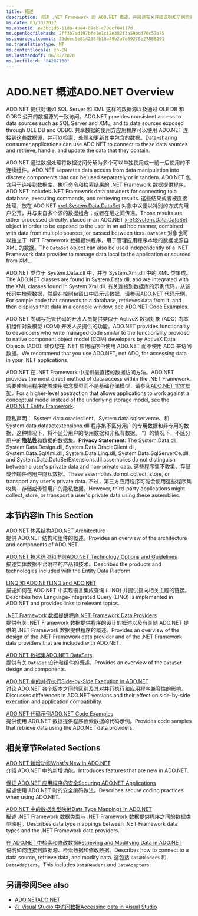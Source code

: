 ```yaml
---
title: 概述
description: 阅读 .NET Framework 的 ADO.NET 概述，并阅读有关详细说明和示例的资源。
ms.date: 03/30/2017
ms.assetid: ee3bc1d8-11db-4be4-89eb-c708cf04117d
ms.openlocfilehash: 2ff3b7ad197bfe1e1c12e382f3a59bd470c57a75
ms.sourcegitcommit: 33deec3e814238fb18a49b2a7e89278e27888291
ms.translationtype: MT
ms.contentlocale: zh-CN
ms.lasthandoff: 06/02/2020
ms.locfileid: "84287150"
---
```

# <a name="adonet-overview"></a><span data-ttu-id="da00f-103">ADO.NET 概述</span><span class="sxs-lookup"><span data-stu-id="da00f-103">ADO.NET Overview</span></span>
<span data-ttu-id="da00f-104">ADO.NET 提供对诸如 SQL Server 和 XML 这样的数据源以及通过 OLE DB 和 ODBC 公开的数据源的一致访问。</span><span class="sxs-lookup"><span data-stu-id="da00f-104">ADO.NET provides consistent access to data sources such as SQL Server and XML, and to data sources exposed through OLE DB and ODBC.</span></span> <span data-ttu-id="da00f-105">共享数据的使用方应用程序可以使用 ADO.NET 连接到这些数据源，并可以检索、处理和更新其中包含的数据。</span><span class="sxs-lookup"><span data-stu-id="da00f-105">Data-sharing consumer applications can use ADO.NET to connect to these data sources and retrieve, handle, and update the data that they contain.</span></span>  
  
 <span data-ttu-id="da00f-106">ADO.NET 通过数据处理将数据访问分解为多个可以单独使用或一前一后使用的不连续组件。</span><span class="sxs-lookup"><span data-stu-id="da00f-106">ADO.NET separates data access from data manipulation into discrete components that can be used separately or in tandem.</span></span> <span data-ttu-id="da00f-107">ADO.NET 包含用于连接到数据库、执行命令和检索结果的 .NET Framework 数据提供程序。</span><span class="sxs-lookup"><span data-stu-id="da00f-107">ADO.NET includes .NET Framework data providers for connecting to a database, executing commands, and retrieving results.</span></span> <span data-ttu-id="da00f-108">这些结果或者被直接处理，放在 ADO.NET <xref:System.Data.DataSet> 对象中以便以特别的方式向用户公开，并与来自多个源的数据组合；或者在层之间传递。</span><span class="sxs-lookup"><span data-stu-id="da00f-108">Those results are either processed directly, placed in an ADO.NET <xref:System.Data.DataSet> object in order to be exposed to the user in an ad hoc manner, combined with data from multiple sources, or passed between tiers.</span></span> <span data-ttu-id="da00f-109">`DataSet` 对象也可以独立于 .NET Framework 数据提供程序，用于管理应用程序本地的数据或源自 XML 的数据。</span><span class="sxs-lookup"><span data-stu-id="da00f-109">The `DataSet` object can also be used independently of a .NET Framework data provider to manage data local to the application or sourced from XML.</span></span>  
  
 <span data-ttu-id="da00f-110">ADO.NET 类位于 System.Data.dll 中，并与 System.Xml.dll 中的 XML 类集成。</span><span class="sxs-lookup"><span data-stu-id="da00f-110">The ADO.NET classes are found in System.Data.dll, and are integrated with the XML classes found in System.Xml.dll.</span></span> <span data-ttu-id="da00f-111">有关连接到数据库的示例代码，从该代码中检索数据，然后在控制台窗口中显示该数据，请参阅[ADO.NET 代码示例](ado-net-code-examples.md)。</span><span class="sxs-lookup"><span data-stu-id="da00f-111">For sample code that connects to a database, retrieves data from it, and then displays that data in a console window, see [ADO.NET Code Examples](ado-net-code-examples.md).</span></span>  
  
 <span data-ttu-id="da00f-112">ADO.NET 向编写托管代码的开发人员提供类似于 ActiveX 数据对象 (ADO) 向本机组件对象模型 (COM) 开发人员提供的功能。</span><span class="sxs-lookup"><span data-stu-id="da00f-112">ADO.NET provides functionality to developers who write managed code similar to the functionality provided to native component object model (COM) developers by ActiveX Data Objects (ADO).</span></span> <span data-ttu-id="da00f-113">建议您在 .NET 应用程序中使用 ADO.NET 而不使用 ADO 来访问数据。</span><span class="sxs-lookup"><span data-stu-id="da00f-113">We recommend that you use ADO.NET, not ADO, for accessing data in your .NET applications.</span></span>  
  
 <span data-ttu-id="da00f-114">ADO.NET 在 .NET Framework 中提供最直接的数据访问方法。</span><span class="sxs-lookup"><span data-stu-id="da00f-114">ADO.NET provides the most direct method of data access within the .NET Framework.</span></span> <span data-ttu-id="da00f-115">若要使应用程序能够使用概念模型而不是基础存储模型，请参阅[ADO.NET 实体框架](./ef/index.md)。</span><span class="sxs-lookup"><span data-stu-id="da00f-115">For a higher-level abstraction that allows applications to work against a conceptual model instead of the underlying storage model, see the [ADO.NET Entity Framework](./ef/index.md).</span></span>  
  
 <span data-ttu-id="da00f-116">隐私声明： System.data.oracleclient、System.data.sqlserverce、和 System.data.datasetextensions.dll 程序集不区分用户的专用数据和非专用的数据，这种情况下，将不区分用户的专用数据和非私有数据。 "）的情况下，不区分用户的**隐私性**和数据的数据集。</span><span class="sxs-lookup"><span data-stu-id="da00f-116">**Privacy Statement**: The System.Data.dll, System.Data.Design.dll, System.Data.OracleClient.dll, System.Data.SqlXml.dll, System.Data.Linq.dll, System.Data.SqlServerCe.dll, and System.Data.DataSetExtensions.dll assemblies do not distinguish between a user's private data and non-private data.</span></span>  <span data-ttu-id="da00f-117">这些程序集不收集、存储或传输任何用户隐私数据。</span><span class="sxs-lookup"><span data-stu-id="da00f-117">These assemblies do not collect, store, or transport any user's private data.</span></span> <span data-ttu-id="da00f-118">不过，第三方应用程序可能会使用这些程序集收集、存储或传输用户的隐私数据。</span><span class="sxs-lookup"><span data-stu-id="da00f-118">However, third-party applications might collect, store, or transport a user's private data using these assemblies.</span></span>  
  
## <a name="in-this-section"></a><span data-ttu-id="da00f-119">本节内容</span><span class="sxs-lookup"><span data-stu-id="da00f-119">In This Section</span></span>  
 [<span data-ttu-id="da00f-120">ADO.NET 体系结构</span><span class="sxs-lookup"><span data-stu-id="da00f-120">ADO.NET Architecture</span></span>](ado-net-architecture.md)  
 <span data-ttu-id="da00f-121">提供 ADO.NET 结构和组件的概述。</span><span class="sxs-lookup"><span data-stu-id="da00f-121">Provides an overview of the architecture and components of ADO.NET.</span></span>  
  
 [<span data-ttu-id="da00f-122">ADO.NET 技术选项和准则</span><span class="sxs-lookup"><span data-stu-id="da00f-122">ADO.NET Technology Options and Guidelines</span></span>](ado-net-technology-options-and-guidelines.md)  
 <span data-ttu-id="da00f-123">描述实体数据平台附带的产品和技术。</span><span class="sxs-lookup"><span data-stu-id="da00f-123">Describes the products and technologies included with the Entity Data Platform.</span></span>  
  
 [<span data-ttu-id="da00f-124">LINQ 和 ADO.NET</span><span class="sxs-lookup"><span data-stu-id="da00f-124">LINQ and ADO.NET</span></span>](linq-and-ado-net.md)  
 <span data-ttu-id="da00f-125">描述如何在 ADO.NET 中实现语言集成查询 (LINQ) 并提供指向相关主题的链接。</span><span class="sxs-lookup"><span data-stu-id="da00f-125">Describes how Language-Integrated Query (LINQ) is implemented in ADO.NET and provides links to relevant topics.</span></span>  
  
 [<span data-ttu-id="da00f-126">.NET Framework 数据提供程序</span><span class="sxs-lookup"><span data-stu-id="da00f-126">.NET Framework Data Providers</span></span>](data-providers.md)  
 <span data-ttu-id="da00f-127">提供有关 .NET Framework 数据提供程序的设计的概述以及有关随 ADO.NET 提供的 .NET Framework 数据提供程序的概述。</span><span class="sxs-lookup"><span data-stu-id="da00f-127">Provides an overview of the design of the .NET Framework data provider and of the .NET Framework data providers that are included with ADO.NET.</span></span>  
  
 [<span data-ttu-id="da00f-128">ADO.NET 数据集</span><span class="sxs-lookup"><span data-stu-id="da00f-128">ADO.NET DataSets</span></span>](ado-net-datasets.md)  
 <span data-ttu-id="da00f-129">提供有关 `DataSet` 设计和组件的概述。</span><span class="sxs-lookup"><span data-stu-id="da00f-129">Provides an overview of the `DataSet` design and components.</span></span>  
  
 [<span data-ttu-id="da00f-130">ADO.NET 中的并行执行</span><span class="sxs-lookup"><span data-stu-id="da00f-130">Side-by-Side Execution in ADO.NET</span></span>](side-by-side-execution.md)  
 <span data-ttu-id="da00f-131">讨论 ADO.NET 各个版本之间的区别及其对并行执行和应用程序兼容性的影响。</span><span class="sxs-lookup"><span data-stu-id="da00f-131">Discusses differences in ADO.NET versions and their effect on side-by-side execution and application compatibility.</span></span>  
  
 [<span data-ttu-id="da00f-132">ADO.NET 代码示例</span><span class="sxs-lookup"><span data-stu-id="da00f-132">ADO.NET Code Examples</span></span>](ado-net-code-examples.md)  
 <span data-ttu-id="da00f-133">提供使用 ADO.NET 数据提供程序检索数据的代码示例。</span><span class="sxs-lookup"><span data-stu-id="da00f-133">Provides code samples that retrieve data using the ADO.NET data providers.</span></span>  
  
## <a name="related-sections"></a><span data-ttu-id="da00f-134">相关章节</span><span class="sxs-lookup"><span data-stu-id="da00f-134">Related Sections</span></span>  
 [<span data-ttu-id="da00f-135">ADO.NET 新增功能</span><span class="sxs-lookup"><span data-stu-id="da00f-135">What's New in ADO.NET</span></span>](whats-new.md)  
 <span data-ttu-id="da00f-136">介绍 ADO.NET 中的新增功能。</span><span class="sxs-lookup"><span data-stu-id="da00f-136">Introduces features that are new in ADO.NET.</span></span>  
  
 [<span data-ttu-id="da00f-137">保证 ADO.NET 应用程序的安全</span><span class="sxs-lookup"><span data-stu-id="da00f-137">Securing ADO.NET Applications</span></span>](securing-ado-net-applications.md)  
 <span data-ttu-id="da00f-138">描述使用 ADO.NET 时的安全编码做法。</span><span class="sxs-lookup"><span data-stu-id="da00f-138">Describes secure coding practices when using ADO.NET.</span></span>  
  
 [<span data-ttu-id="da00f-139">ADO.NET 中的数据类型映射</span><span class="sxs-lookup"><span data-stu-id="da00f-139">Data Type Mappings in ADO.NET</span></span>](data-type-mappings-in-ado-net.md)  
 <span data-ttu-id="da00f-140">描述 .NET Framework 数据类型与 .NET Framework 数据提供程序之间的数据类型映射。</span><span class="sxs-lookup"><span data-stu-id="da00f-140">Describes data type mappings between .NET Framework data types and the .NET Framework data providers.</span></span>  
  
 [<span data-ttu-id="da00f-141">在 ADO.NET 中检索和修改数据</span><span class="sxs-lookup"><span data-stu-id="da00f-141">Retrieving and Modifying Data in ADO.NET</span></span>](retrieving-and-modifying-data.md)  
 <span data-ttu-id="da00f-142">说明如何连接到数据源、检索数据和修改数据。</span><span class="sxs-lookup"><span data-stu-id="da00f-142">Describes how to connect to a data source, retrieve data, and modify data.</span></span> <span data-ttu-id="da00f-143">这包括 `DataReaders` 和 `DataAdapters`。</span><span class="sxs-lookup"><span data-stu-id="da00f-143">This includes `DataReaders` and `DataAdapters`.</span></span>  
  
## <a name="see-also"></a><span data-ttu-id="da00f-144">另请参阅</span><span class="sxs-lookup"><span data-stu-id="da00f-144">See also</span></span>

- [<span data-ttu-id="da00f-145">ADO.NET</span><span class="sxs-lookup"><span data-stu-id="da00f-145">ADO.NET</span></span>](index.md)
- [<span data-ttu-id="da00f-146">在 Visual Studio 中访问数据</span><span class="sxs-lookup"><span data-stu-id="da00f-146">Accessing data in Visual Studio</span></span>](/visualstudio/data-tools/accessing-data-in-visual-studio)
